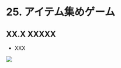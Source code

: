 # 25. アイテム集めゲーム

## XX.X XXXXX
- XXX
	
![](https://raw.githubusercontent.com/Siv3D/siv3d.site.resource/main/2025/tutorial2/xxxx/1.png)

```cpp

```

